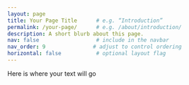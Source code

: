 ```yaml
---
layout: page
title: Your Page Title      # e.g. “Introduction”
permalink: /your-page/      # e.g. /about/introduction/
description: A short blurb about this page.
nav: false                  # include in the navbar
nav_order: 9               # adjust to control ordering
horizontal: false           # optional layout flag
---
```


<div class="page-content">
Here is where your text will go
</div>